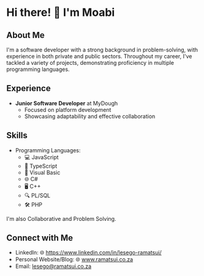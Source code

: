 # Hi there! 👋 I'm Moabi

## About Me
I'm a software developer with a strong background in problem-solving, with experience in both private and public sectors. Throughout my career, I've tackled a variety of projects, demonstrating proficiency in multiple programming languages.

## Experience
- **Junior Software Developer** at MyDough
  - Focused on platform development
  - Showcasing adaptability and effective collaboration

## Skills
- Programming Languages:
  - 💻 JavaScript
  - 🚀 TypeScript
  - 🔧 Visual Basic
  - 🌐 C#
  - 🖥️ C++
  - 🔍 PL/SQL
  - 🛠️ PHP

I'm also Collaborative and Problem Solving.

## Connect with Me
- LinkedIn: 🌐 https://www.linkedin.com/in/lesego-ramatsui/
- Personal Website/Blog: 🌐 www.ramatsui.co.za
- Email: lesego@ramatsui.co.za
